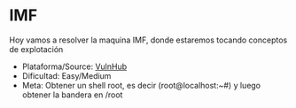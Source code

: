 # IMF
Hoy vamos a resolver la maquina IMF, donde estaremos tocando conceptos de explotación 

- Plataforma/Source: [VulnHub](https://www.vulnhub.com/entry/imf-1,162/)
- Dificultad: Easy/Medium
- Meta: Obtener un shell root, es decir (root@localhost:~#) y luego obtener la bandera en /root
